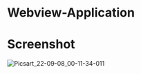 # Webview-Application
# Screenshot
![Picsart_22-09-08_00-11-34-011](https://user-images.githubusercontent.com/112925756/188957267-7e572d70-620f-40a3-8cf1-20a9f53dcf0b.jpg)
